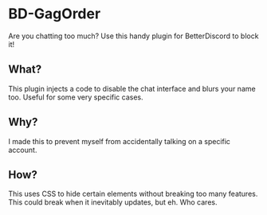 # BD-GagOrder
Are you chatting too much? Use this handy plugin for BetterDiscord to block it!

## What?
This plugin injects a code to disable the chat interface and blurs your name too. Useful for some very specific cases.

## Why?
I made this to prevent myself from accidentally talking on a specific account. 

## How?
This uses CSS to hide certain elements without breaking too many features. This could break when it inevitably updates, but eh. Who cares.
